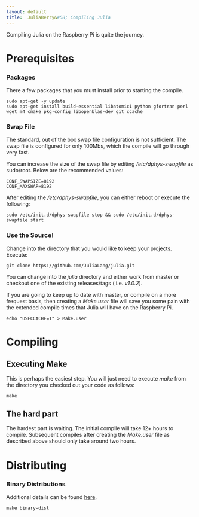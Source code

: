 ```yaml
---
layout: default
title:  JuliaBerry&#58; Compiling Julia
---
```


Compiling Julia on the Raspberry Pi is quite the journey.  

# Prerequisites
### Packages
There a few packages that you must install prior to starting the compile.

```
sudo apt-get -y update 
sudo apt-get install build-essential libatomic1 python gfortran perl wget m4 cmake pkg-config libopenblas-dev git ccache
```

### Swap File
The standard, out of the box swap file configuration is not sufficient.  The swap file is configured for only 100Mbs, which
the compile will go through very fast.

You can increase the size of the swap file by editing */etc/dphys-swapfile* as sudo/root.  Below are the recommended values:

```
CONF_SWAPSIZE=8192
CONF_MAXSWAP=8192
```

After editing the */etc/dphys-swapfile*, you can either reboot or execute the following:

```
sudo /etc/init.d/dphys-swapfile stop && sudo /etc/init.d/dphys-swapfile start
```

### Use the Source!

Change into the directory that you would like to keep your projects.  Execute:

```
git clone https://github.com/JuliaLang/julia.git
```

You can change into the *julia* directory and either work from master or checkout one of the existing releases/tags ( i.e. _v1.0.2_).

If you are going to keep up to date with master, or compile on a more frequest basis, then creating a *Make.user* file will save you some pain
with the extended compile times that Julia will have on the Raspberry Pi.

```
echo "USECCACHE=1" > Make.user
```

# Compiling
## Executing Make

This is perhaps the easiest step.  You will just need to execute *make* from the directory you checked out your code as follows:

```
make
```

## The hard part
The hardest part is waiting.  The initial compile will take 12+ hours to compile.  Subsequent compiles after creating the _Make.user_ file as described above should only take around two hours.

# Distributing
### Binary Distributions
Additional details can be found [here](https://github.com/JuliaLang/julia/blob/master/DISTRIBUTING.md).

```
make binary-dist
```